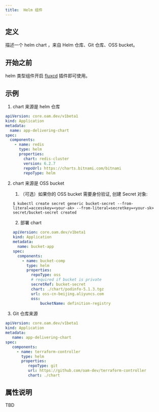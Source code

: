 ```yaml
---
title:  Helm 组件
---
```


## 定义

描述一个 helm chart ，来自 Helm 仓库、Git 仓库、OSS bucket。

## 开始之前

helm 类型组件开启 [fluxcd](../../reference/addon/fluxcd.md) 插件即可使用。

## 示例

1. chart 来源是 helm 仓库
```yaml
apiVersion: core.oam.dev/v1beta1
kind: Application
metadata:
  name: app-delivering-chart
spec:
  components:
    - name: redis
      type: helm
      properties:
        chart: redis-cluster
        version: 6.2.7
        repoUrl: https://charts.bitnami.com/bitnami
        repoType: helm
```
2. chart 来源是 OSS bucket
    1. （可选）如果你的 OSS bucket 需要身份验证, 创建 Secret 对象:
   
    ```shell
    $ kubectl create secret generic bucket-secret --from-literal=accesskey=<your-ak> --from-literal=secretkey=<your-sk>
    secret/bucket-secret created
    ```
   
    2. 部署 chart
    ```yaml
    apiVersion: core.oam.dev/v1beta1
    kind: Application
    metadata:
      name: bucket-app
    spec:
      components:
        - name: bucket-comp
          type: helm
          properties:
            repoType: oss
            # required if bucket is private
            secretRef: bucket-secret
            chart: ./chart/podinfo-5.1.3.tgz
            url: oss-cn-beijing.aliyuncs.com
            oss:
                bucketName: definition-registry
    ```
3. Git 仓库来源

```yaml
apiVersion: core.oam.dev/v1beta1
kind: Application
metadata:
   name: app-delivering-chart
spec:
   components:
     - name: terraform-controller
       type: helm
       properties:
          repoType: git
          url: https://github.com/oam-dev/terraform-controller
          chart: ./chart
```

## 属性说明

TBD

